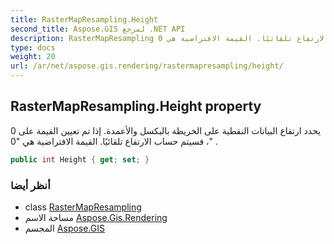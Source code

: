 ```yaml
---
title: RasterMapResampling.Height
second_title: Aspose.GIS لمرجع .NET API
description: RasterMapResampling ملكية. يحدد ارتفاع البيانات النقطية على الخريطة بالبكسل والأعمدة. إذا تم تعيين القيمة على 0  فسيتم حساب الارتفاع تلقائيًا. القيمة الافتراضية هي 0 .
type: docs
weight: 20
url: /ar/net/aspose.gis.rendering/rastermapresampling/height/
---
```

## RasterMapResampling.Height property

يحدد ارتفاع البيانات النقطية على الخريطة بالبكسل والأعمدة. إذا تم تعيين القيمة على 0 ، فسيتم حساب الارتفاع تلقائيًا. القيمة الافتراضية هي "0" .

```csharp
public int Height { get; set; }
```

### أنظر أيضا

* class [RasterMapResampling](../)
* مساحة الاسم [Aspose.Gis.Rendering](../../rastermapresampling/)
* المجسم [Aspose.GIS](../../../)


